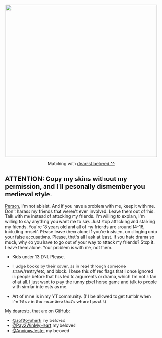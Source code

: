 
<p align="center">
    <img width="500" src=https://github.com/user-attachments/assets/65326ff7-cea1-40f1-96d6-ea9dff10c56a
</p>
    
<p align="center">
    Matching with <a href="https://github.com/softtoyshark"> dearest beloved ^^</a>
</p>




## ATTENTION: Copy my skins without my permission, and I'll pesonally dismember you medieval style.




 [Person](https://www.patreon.com/user/about?u=103974018), I'm not ableist. And if you have a problem with me, keep it with me. Don't harass my friends that weren't even involved. Leave them out of this. Talk with me instead of attacking my friends. I'm willing to explain, I'm willing to say anything you want me to say. Just stop attacking and stalking my friends. You're 18 years old and all of my friends are around 14-16, including myself. Please leave them alone if you're insistent on clinging onto your false accusations. Please, that's all I ask at least. If you hate drama so much, why do you have to go out of your way to attack my friends? Stop it. Leave them alone. Your problem is with me, not them. 
 


- Kids under 13 DNI. Please.

- I judge books by their cover, as in read through someone straw/rentry/etc, and block. I base this off red flags that I once ignored in people before that has led to arguments or drama, which I'm not a fan of at all. I just want to play the funny pixel horse game and talk to people with similar interests as me.

- Art of mine is in my YT community. (I'll be allowed to get tumblr when I'm 16 so in the meantime that's where I post it)

My dearests, that are on GitHub:
- [@softtoyshark](https://github.com/softtoyshark) my beloved
- [@Pay2WinMyHeart](https://github.com/RBYI-DNC-NoINSPO-please) my beloved
- [@AnxiousJester](https://github.com/AnxiousJester) my beloved



